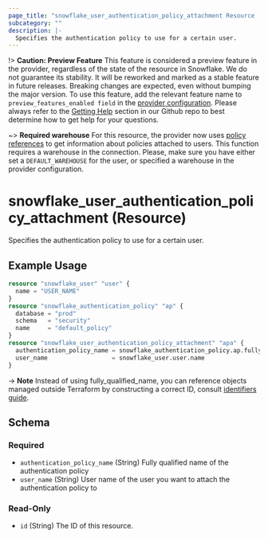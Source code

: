 ```yaml
---
page_title: "snowflake_user_authentication_policy_attachment Resource - terraform-provider-snowflake"
subcategory: ""
description: |-
  Specifies the authentication policy to use for a certain user.
---
```


!> **Caution: Preview Feature** This feature is considered a preview feature in the provider, regardless of the state of the resource in Snowflake. We do not guarantee its stability. It will be reworked and marked as a stable feature in future releases. Breaking changes are expected, even without bumping the major version. To use this feature, add the relevant feature name to `preview_features_enabled field` in the [provider configuration](https://registry.terraform.io/providers/Snowflake-Labs/snowflake/latest/docs#schema). Please always refer to the [Getting Help](https://github.com/Snowflake-Labs/terraform-provider-snowflake?tab=readme-ov-file#getting-help) section in our Github repo to best determine how to get help for your questions.

~> **Required warehouse** For this resource, the provider now uses [policy references](https://docs.snowflake.com/en/sql-reference/functions/policy_references) to get information about policies attached to users. This function requires a warehouse in the connection. Please, make sure you have either set a `DEFAULT_WAREHOUSE` for the user, or specified a warehouse in the provider configuration.

# snowflake_user_authentication_policy_attachment (Resource)

Specifies the authentication policy to use for a certain user.

## Example Usage

```terraform
resource "snowflake_user" "user" {
  name = "USER_NAME"
}
resource "snowflake_authentication_policy" "ap" {
  database = "prod"
  schema   = "security"
  name     = "default_policy"
}
resource "snowflake_user_authentication_policy_attachment" "apa" {
  authentication_policy_name = snowflake_authentication_policy.ap.fully_qualified_name
  user_name                  = snowflake_user.user.name
}
```

-> **Note** Instead of using fully_qualified_name, you can reference objects managed outside Terraform by constructing a correct ID, consult [identifiers guide](https://registry.terraform.io/providers/Snowflake-Labs/snowflake/latest/docs/guides/identifiers#new-computed-fully-qualified-name-field-in-resources).
<!-- TODO(SNOW-1634854): include an example showing both methods-->

<!-- schema generated by tfplugindocs -->
## Schema

### Required

- `authentication_policy_name` (String) Fully qualified name of the authentication policy
- `user_name` (String) User name of the user you want to attach the authentication policy to

### Read-Only

- `id` (String) The ID of this resource.
